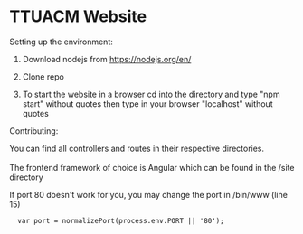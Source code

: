 # TTUACM Website

Setting up the environment:

  1)  Download nodejs from https://nodejs.org/en/
  
  2)  Clone repo
  
  3)  To start the website in a browser cd into the directory and type "npm start" without quotes then type in your browser "localhost" without quotes
  
Contributing:

  You can find all controllers and routes in their respective directories.
  <br>
  <br>
  The frontend framework of choice is Angular which can be found in the /site directory

  If port 80 doesn't work for you, you may change the port in /bin/www (line 15)
    
      var port = normalizePort(process.env.PORT || '80');
